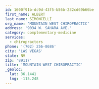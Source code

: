 ```yaml
---
id: 1600f91b-dc9d-43f5-b56b-232cd69b66be
first_name: ALBERT
last_name: SIMONCELLI
org_name: 'MOUNTAIN WEST CHIROPRACTIC'
address: '9034 W. SAHARA AVE.'
category: complementary-medicine
services:
  - chiropractors
phone: '(702) 256-8686'
city: 'LAS VEGAS'
state: NV
zip: '89117'
title: 'MOUNTAIN WEST CHIROPRACTIC'
_geoloc:
  lat: 36.1441
  lng: -115.248
---
```

